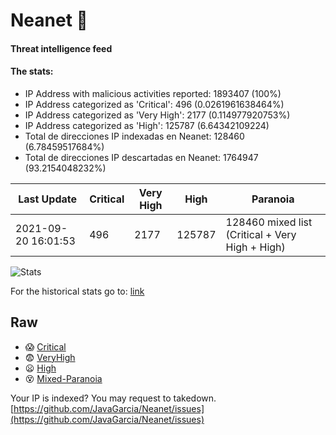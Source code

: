 # Neanet :hocho:
#### Threat intelligence feed
#### The stats:

- IP Address with malicious activities reported: 1893407 (100%)
- IP Address categorized as 'Critical':  496 (0.0261961638464%)
- IP Address categorized as 'Very High':  2177 (0.114977920753%)
- IP Address categorized as 'High':  125787 (6.64342109224)
- Total de direcciones IP indexadas en Neanet:  128460 (6.78459517684%)
- Total de direcciones IP descartadas en Neanet:  1764947 (93.2154048232%)

| Last Update | Critical | Very High | High | Paranoia |
| --- | --- | --- | --- | --- |
| 2021-09-20 16:01:53 | 496 | 2177 | 125787 | 128460 mixed list (Critical + Very High + High)|

![Stats](https://docs.google.com/spreadsheets/d/e/2PACX-1vSnaNMIXVabIpDJjufMlzH7poXnshF3mgd8Is1g9ytUEzVsP5my4Trn8f-xkoLLQ38xpL3HtmUexLo6/pubchart?oid=501124687&format=image)

For the historical stats go to: [link](/stats.csv)
## Raw
- :scream: [Critical](https://raw.githubusercontent.com/JavaGarcia/Neanet/master/blacklists/neanet_critical.txt)
- :fearful: [VeryHigh](https://raw.githubusercontent.com/JavaGarcia/Neanet/master/blacklists/neanet_veryHigh.txtt)
- :frowning: [High](https://raw.githubusercontent.com/JavaGarcia/Neanet/master/blacklists/neanet_high.txt)
- :dizzy_face: [Mixed-Paranoia](https://raw.githubusercontent.com/JavaGarcia/Neanet/master/blacklists/neanet_all.txt)


Your IP is indexed? You may request to takedown. [https://github.com/JavaGarcia/Neanet/issues](https://github.com/JavaGarcia/Neanet/issues)






































































































































































































































































































































































































































































































































































































































































































































































































































































































































































































































































































































































































































































































































































































































































































































































































































































































































































































































































































































































































































































































































































































































































































































































































































































































































































































































































































































































































































































































































































































































































































































































































































































































































































































































































































































































































































































































































































































































































































































































































































































































































































































































































































































































































































































































































































































































































































































































































































































































































































































































































































































































































































































































































































































































































































































































































































































































































































































































































































































































































































































































































































































































































































































































































































































































































































































































































































































































































































































































































































































































































































































































































































































































































































































































































































































































































































































































































































































































































































































































































































































































































































































































































































































































































































































































































































































































































































































































































































































































































































































































































































